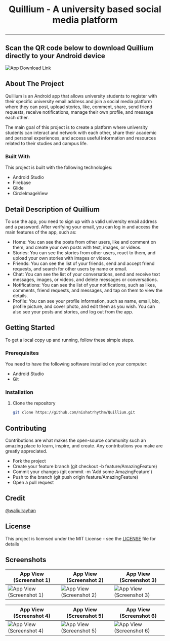 # <p align="center">Quillium - A university based social media platform</p><hr>

## Scan the QR code below to download Quillium directly to your Android device
![App Download Link](https://github.com/waliulrayhan/Quillium-Android/assets/84919654/100fe90c-d381-4f2d-81f7-9de52fc66239)

## About The Project
Quillium is an Android app that allows university students to register with their specific university email address and join a social media platform where they can post, upload stories, like, comment, share, send friend requests, receive notifications, manage their own profile, and message each other.

The main goal of this project is to create a platform where university students can interact and network with each other, share their academic and personal experiences, and access useful information and resources related to their studies and campus life.

### Built With
This project is built with the following technologies:

- Android Studio
- Firebase
- Glide
- CircleImageView

## Detail Description of Quillium
To use the app, you need to sign up with a valid university email address and a password. After verifying your email, you can log in and access the main features of the app, such as:

- Home: You can see the posts from other users, like and comment on them, and create your own posts with text, images, or videos.
- Stories: You can see the stories from other users, react to them, and upload your own stories with images or videos.
- Friends: You can see the list of your friends, send and accept friend requests, and search for other users by name or email.
- Chat: You can see the list of your conversations, send and receive text messages, images, or videos, and delete messages or conversations.
- Notifications: You can see the list of your notifications, such as likes, comments, friend requests, and messages, and tap on them to view the details.
- Profile: You can see your profile information, such as name, email, bio, profile picture, and cover photo, and edit them as you wish. You can also see your posts and stories, and log out from the app.

## Getting Started
To get a local copy up and running, follow these simple steps.

### Prerequisites
You need to have the following software installed on your computer:

- Android Studio
- Git

### Installation
1. Clone the repository
   ```sh
   git clone https://github.com/nishatrhythm/Quillium.git

## Contributing
Contributions are what makes the open-source community such an amazing place to learn, inspire, and create. Any contributions you make are greatly appreciated.

- Fork the project
- Create your feature branch (git checkout -b feature/AmazingFeature)
- Commit your changes (git commit -m 'Add some AmazingFeature')
- Push to the branch (git push origin feature/AmazingFeature)
- Open a pull request

## Credit
[@waliulrayhan](https://github.com/waliulrayhan)

## License
This project is licensed under the MIT License - see the <a href="LICENSE">LICENSE</a> file for details

## Screenshots

| App View (Screenshot 1) | App View (Screenshot 2) | App View (Screenshot 3) |
|--------------------------|--------------------------|--------------------------|
| ![App View (Screenshot 1)](images/Screenshot_1.PNG) | ![App View (Screenshot 2)](images/Screenshot_2.PNG) | ![App View (Screenshot 3)](images/Screenshot_3.PNG) |

| App View (Screenshot 4) | App View (Screenshot 5) | App View (Screenshot 6) |
|--------------------------|--------------------------|--------------------------|
| ![App View (Screenshot 4)](images/Screenshot_4.PNG) | ![App View (Screenshot 5)](images/Screenshot_5.PNG) | ![App View (Screenshot 6)](images/Screenshot_6.PNG) |
